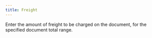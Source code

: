 ```yaml
---
title: Freight
---
```



Enter the amount of freight to be charged on the document, for the specified document total range.
